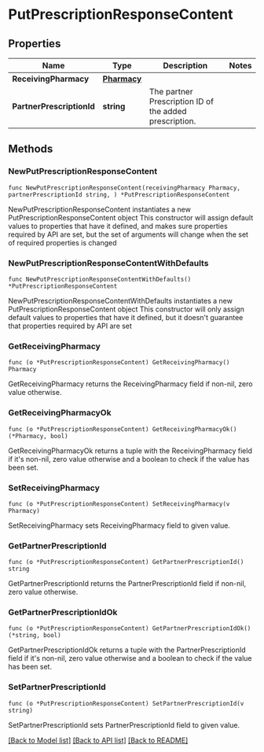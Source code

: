 # PutPrescriptionResponseContent

## Properties

Name | Type | Description | Notes
------------ | ------------- | ------------- | -------------
**ReceivingPharmacy** | [**Pharmacy**](Pharmacy.md) |  | 
**PartnerPrescriptionId** | **string** | The partner Prescription ID of the added prescription. | 

## Methods

### NewPutPrescriptionResponseContent

`func NewPutPrescriptionResponseContent(receivingPharmacy Pharmacy, partnerPrescriptionId string, ) *PutPrescriptionResponseContent`

NewPutPrescriptionResponseContent instantiates a new PutPrescriptionResponseContent object
This constructor will assign default values to properties that have it defined,
and makes sure properties required by API are set, but the set of arguments
will change when the set of required properties is changed

### NewPutPrescriptionResponseContentWithDefaults

`func NewPutPrescriptionResponseContentWithDefaults() *PutPrescriptionResponseContent`

NewPutPrescriptionResponseContentWithDefaults instantiates a new PutPrescriptionResponseContent object
This constructor will only assign default values to properties that have it defined,
but it doesn't guarantee that properties required by API are set

### GetReceivingPharmacy

`func (o *PutPrescriptionResponseContent) GetReceivingPharmacy() Pharmacy`

GetReceivingPharmacy returns the ReceivingPharmacy field if non-nil, zero value otherwise.

### GetReceivingPharmacyOk

`func (o *PutPrescriptionResponseContent) GetReceivingPharmacyOk() (*Pharmacy, bool)`

GetReceivingPharmacyOk returns a tuple with the ReceivingPharmacy field if it's non-nil, zero value otherwise
and a boolean to check if the value has been set.

### SetReceivingPharmacy

`func (o *PutPrescriptionResponseContent) SetReceivingPharmacy(v Pharmacy)`

SetReceivingPharmacy sets ReceivingPharmacy field to given value.


### GetPartnerPrescriptionId

`func (o *PutPrescriptionResponseContent) GetPartnerPrescriptionId() string`

GetPartnerPrescriptionId returns the PartnerPrescriptionId field if non-nil, zero value otherwise.

### GetPartnerPrescriptionIdOk

`func (o *PutPrescriptionResponseContent) GetPartnerPrescriptionIdOk() (*string, bool)`

GetPartnerPrescriptionIdOk returns a tuple with the PartnerPrescriptionId field if it's non-nil, zero value otherwise
and a boolean to check if the value has been set.

### SetPartnerPrescriptionId

`func (o *PutPrescriptionResponseContent) SetPartnerPrescriptionId(v string)`

SetPartnerPrescriptionId sets PartnerPrescriptionId field to given value.



[[Back to Model list]](../README.md#documentation-for-models) [[Back to API list]](../README.md#documentation-for-api-endpoints) [[Back to README]](../README.md)


